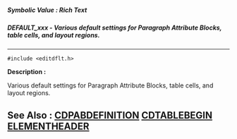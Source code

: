 ##### Symbolic Value : Rich Text
##### DEFAULT_xxx - Various default settings for Paragraph Attribute Blocks, table cells, and layout regions.
---
```
#include <editdflt.h>
```
**Description :**

Various default settings for Paragraph Attribute Blocks, table cells, and 
layout regions.

**See Also :**
[CDPABDEFINITION](/reference/Data/CDPABDEFINITION)
[CDTABLEBEGIN](/reference/Data/CDTABLEBEGIN)
[ELEMENTHEADER](/reference/Data/ELEMENTHEADER)
---

